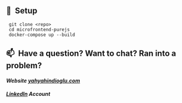 ## 🚀&nbsp; Setup

```
 git clone <repo>
 cd microfrontend-purejs
 docker-compose up --build
```

## 📫&nbsp; Have a question? Want to chat? Ran into a problem?

#### *Website [yahyahindioglu.com](https://yahyahindioglu.com)*

#### *[LinkedIn](https://www.linkedin.com/in/yahyahindioglu/) Account*